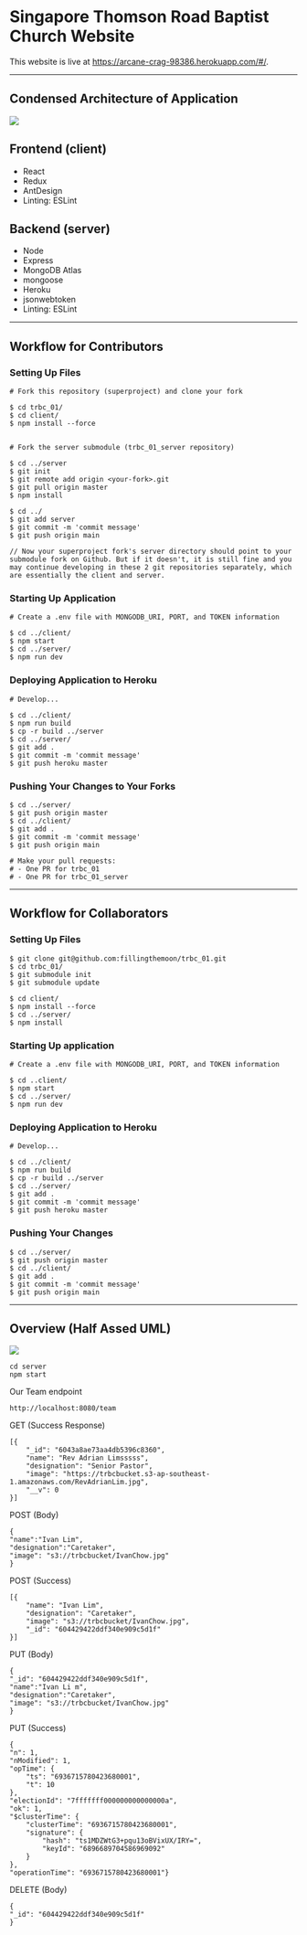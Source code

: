 # Singapore Thomson Road Baptist Church Website

This website is live at https://arcane-crag-98386.herokuapp.com/#/.

---

## Condensed Architecture of Application
![ ](https://trbcbucket.s3-ap-southeast-1.amazonaws.com/diagram.JPG)

## Frontend (client)
- React
- Redux
- AntDesign
- Linting: ESLint

## Backend (server)
- Node
- Express
- MongoDB Atlas
- mongoose
- Heroku
- jsonwebtoken
- Linting: ESLint

---

## Workflow for Contributors

### Setting Up Files
```
# Fork this repository (superproject) and clone your fork

$ cd trbc_01/
$ cd client/
$ npm install --force


# Fork the server submodule (trbc_01_server repository)

$ cd ../server
$ git init
$ git remote add origin <your-fork>.git
$ git pull origin master
$ npm install

$ cd ../
$ git add server
$ git commit -m 'commit message'
$ git push origin main

// Now your superproject fork's server directory should point to your submodule fork on Github. But if it doesn't, it is still fine and you may continue developing in these 2 git repositories separately, which are essentially the client and server.
``` 

### Starting Up Application
```
# Create a .env file with MONGODB_URI, PORT, and TOKEN information

$ cd ../client/
$ npm start
$ cd ../server/
$ npm run dev
```

### Deploying Application to Heroku
```
# Develop...

$ cd ../client/
$ npm run build
$ cp -r build ../server
$ cd ../server/
$ git add .
$ git commit -m 'commit message'
$ git push heroku master
```

### Pushing Your Changes to Your Forks
```
$ cd ../server/
$ git push origin master
$ cd ../client/
$ git add .
$ git commit -m 'commit message'
$ git push origin main

# Make your pull requests:
# - One PR for trbc_01
# - One PR for trbc_01_server
```

---

## Workflow for Collaborators

### Setting Up Files
```
$ git clone git@github.com:fillingthemoon/trbc_01.git
$ cd trbc_01/
$ git submodule init
$ git submodule update

$ cd client/
$ npm install --force
$ cd ../server/
$ npm install
```

### Starting Up application
```
# Create a .env file with MONGODB_URI, PORT, and TOKEN information

$ cd ..client/
$ npm start
$ cd ../server/
$ npm run dev

```

### Deploying Application to Heroku
```
# Develop...

$ cd ../client/
$ npm run build
$ cp -r build ../server
$ cd ../server/
$ git add .
$ git commit -m 'commit message'
$ git push heroku master
```

### Pushing Your Changes
```
$ cd ../server/
$ git push origin master
$ cd ../client/
$ git add .
$ git commit -m 'commit message'
$ git push origin main
```

---

## Overview (Half Assed UML)

![ ](https://trbcbucket.s3-ap-southeast-1.amazonaws.com/Half-Ass+UML.jpg)

```
cd server
npm start
```

Our Team endpoint
```
http://localhost:8080/team
```

GET (Success Response)

```
[{
    "_id": "6043a8ae73aa4db5396c8360",
    "name": "Rev Adrian Limsssss",
    "designation": "Senior Pastor",
    "image": "https://trbcbucket.s3-ap-southeast-1.amazonaws.com/RevAdrianLim.jpg",
    "__v": 0
}]
```

POST (Body)
```
{
"name":"Ivan Lim",
"designation":"Caretaker",
"image": "s3://trbcbucket/IvanChow.jpg"
}
```

POST (Success)
```   
[{
    "name": "Ivan Lim",
    "designation": "Caretaker",
    "image": "s3://trbcbucket/IvanChow.jpg",
    "_id": "604429422ddf340e909c5d1f"
}]
```

PUT (Body)
```
{
"_id": "604429422ddf340e909c5d1f",
"name":"Ivan Li m",
"designation":"Caretaker",
"image": "s3://trbcbucket/IvanChow.jpg"
}
```

PUT (Success)
```
{
"n": 1,
"nModified": 1,
"opTime": {
    "ts": "6936715780423680001",
    "t": 10
},
"electionId": "7fffffff000000000000000a",
"ok": 1,
"$clusterTime": {
    "clusterTime": "6936715780423680001",
    "signature": {
        "hash": "ts1MDZWtG3+pqu13oBVixUX/IRY=",
        "keyId": "6896689704586969092"
    }
},
"operationTime": "6936715780423680001"}
```

DELETE (Body)
```
{
"_id": "604429422ddf340e909c5d1f"
}
```